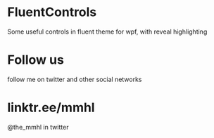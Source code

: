 # FluentControls
Some useful controls in fluent theme for wpf, with reveal highlighting

# Follow us
follow me on twitter and other social networks 

# linktr.ee/mmhl
@the_mmhl in twitter
